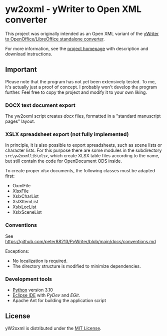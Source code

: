 # yw2oxml - yWriter to Open XML converter

This project was originally intended as an Open XML variant of the [yWriter to OpenOffice/LibreOffice standalone converter](https://peter88213.github.io/yW2OO/). 

For more information, see the [project homepage](https://peter88213.github.io/yw2oxml) with description and download instructions.

## Important

Please note that the program has not yet been extensively tested. To me, it's actually just a proof of concept. I probably won't develop the program further. Feel free to copy the project and modify it to your own liking.

### DOCX text document export

The yw2oxml script creates *docx* files, formatted in a "standard manuscript pages" layout. 

### XSLX spreadsheet export (not fully implemented)

In principle, it is also possible to export spreadsheets, such as scene lists or character lists. For this purpose there are some modules in the subdirectory `src\yw2oxmllib\xlsx`, which create XLSX table files according to the name, but still contain the code for OpenDocument ODS inside. 

To create proper *xlsx* documents, the following classes must be adapted first:

- OxmlFile
- XlsxFile
- XslxCharList
- XslXItemList
- XslxLocList
- XslxSceneList


### Conventions

See https://github.com/peter88213/PyWriter/blob/main/docs/conventions.md

Exceptions:
- No localization is required.
- The directory structure is modified to minimize dependencies.


### Development tools

- [Python](https://python.org) version 3.10
- [Eclipse IDE](https://eclipse.org) with *PyDev* and *EGit*.
- Apache Ant for building the application script

## License

yW2oxml is distributed under the [MIT License](http://www.opensource.org/licenses/mit-license.php).
